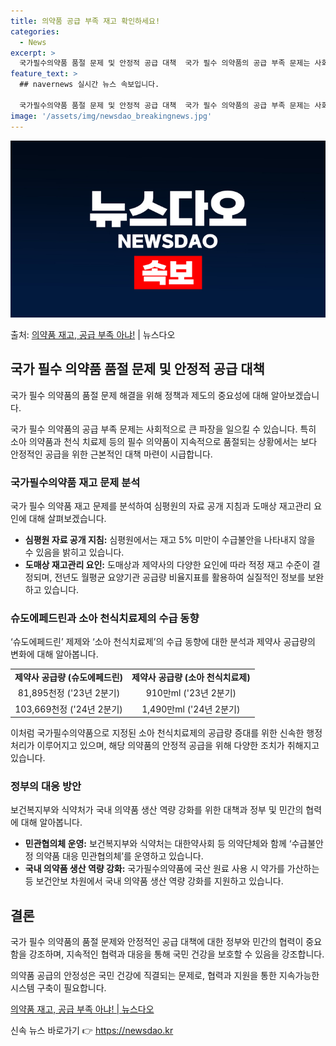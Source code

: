 ```yaml
---
title: 의약품 공급 부족 재고 확인하세요!
categories:
  - News
excerpt: >
  국가필수의약품 품절 문제 및 안정적 공급 대책  국가 필수 의약품의 공급 부족 문제는 사회적으로 큰 파장을 …
feature_text: >
  ## navernews 실시간 뉴스 속보입니다.

  국가필수의약품 품절 문제 및 안정적 공급 대책  국가 필수 의약품의 공급 부족 문제는 사회적으로 큰 파장을 …
image: '/assets/img/newsdao_breakingnews.jpg'
---
```


![뉴스다오 속보](/assets/img/newsdao_breakingnews.jpg)

<p>출처: <a href="https://newsdao.kr/4681" rel="dofollow">의약품 재고, 공급 부족 아냐!</a> | 뉴스다오</p>

<h2 data-ke-size="size26">국가 필수 의약품 품절 문제 및 안정적 공급 대책</h2>
국가 필수 의약품의 품절 문제 해결을 위해 정책과 제도의 중요성에 대해 알아보겠습니다.

<p data-ke-size="size16">국가 필수 의약품의 공급 부족 문제는 사회적으로 큰 파장을 일으킬 수 있습니다. 특히 소아 의약품과 천식 치료제 등의 필수 의약품이 지속적으로 품절되는 상황에서는 보다 안정적인 공급을 위한 근본적인 대책 마련이 시급합니다.</p>

<h3>국가필수의약품 재고 문제 분석</h3>
국가 필수 의약품 재고 문제를 분석하여 심평원의 자료 공개 지침과 도매상 재고관리 요인에 대해 살펴보겠습니다.

<ul>
  <li><b>심평원 자료 공개 지침:</b> 심평원에서는 재고 5% 미만이 수급불안을 나타내지 않을 수 있음을 밝히고 있습니다.</li>
  <li><b>도매상 재고관리 요인:</b> 도매상과 제약사의 다양한 요인에 따라 적정 재고 수준이 결정되며, 전년도 월평균 요양기관 공급량 비율지표를 활용하여 실질적인 정보를 보완하고 있습니다.</li>
</ul>

<h3>슈도에페드린과 소아 천식치료제의 수급 동향</h3>
‘슈도에페드린’ 제제와 ‘소아 천식치료제’의 수급 동향에 대한 분석과 제약사 공급량의 변화에 대해 알아봅니다.

<table>
  <tr>
    <td style="text-align: center; height: 17px;"><b>제약사 공급량 (슈도에페드린)</b></td>
    <td style="text-align: center; height: 17px;"><b>제약사 공급량 (소아 천식치료제)</b></td>
  </tr>
  <tr>
    <td style="text-align: center; height: 17px;">81,895천정 ('23년 2분기)</td>
    <td style="text-align: center; height: 17px;">910만ml ('23년 2분기)</td>
  </tr>
  <tr>
    <td style="text-align: center; height: 17px;">103,669천정 ('24년 2분기)</td>
    <td style="text-align: center; height: 17px;">1,490만ml ('24년 2분기)</td>
  </tr>
</table>

<p data-ke-size="size16">이처럼 국가필수의약품으로 지정된 소아 천식치료제의 공급량 증대를 위한 신속한 행정 처리가 이루어지고 있으며, 해당 의약품의 안정적 공급을 위해 다양한 조치가 취해지고 있습니다.</p>

<h3>정부의 대응 방안</h3>
보건복지부와 식약처가 국내 의약품 생산 역량 강화를 위한 대책과 정부 및 민간의 협력에 대해 알아봅니다.

<ul>
  <li><b>민관협의체 운영:</b> 보건복지부와 식약처는 대한약사회 등 의약단체와 함께 ‘수급불안정 의약품 대응 민관협의체’를 운영하고 있습니다.</li>
  <li><b>국내 의약품 생산 역량 강화:</b> 국가필수의약품에 국산 원료 사용 시 약가를 가산하는 등 보건안보 차원에서 국내 의약품 생산 역량 강화를 지원하고 있습니다.</li>
</ul>

<h2 data-ke-size="size26">결론</h2>
국가 필수 의약품의 품절 문제와 안정적인 공급 대책에 대한 정부와 민간의 협력이 중요함을 강조하며, 지속적인 협력과 대응을 통해 국민 건강을 보호할 수 있음을 강조합니다.

<p data-ke-size="size16">의약품 공급의 안정성은 국민 건강에 직결되는 문제로, 협력과 지원을 통한 지속가능한 시스템 구축이 필요합니다.</p>

<p data-ke-size="size16"><a href="https://newsdao.kr/4681">의약품 재고, 공급 부족 아냐! | 뉴스다오</a></p> 

신속 뉴스 바로가기 👉 <a href="https://newsdao.kr" rel="dofollow">https://newsdao.kr</a>


